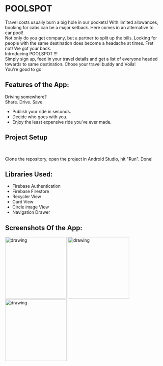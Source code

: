 # POOLSPOT

Travel costs usually burn a big hole in our pockets! With limited allowances, booking for cabs can be a major setback. Here comes in an alternative to car pool! <br>
Not only do you get company, but a partner to split up the bills. Looking for people with the same destination does become a headache at times. Fret not! We got your back. <br>
Introducing POOLSPOT !!! <br>
Simply sign up, feed in your travel details and get a list of everyone headed towards to same destination. Chose your travel buddy and Voila! <br>
You're good to go
<br>

## Features of the App:
Driving somewhere? <br>
Share. Drive. Save. <br>
* Publish your ride in seconds. <br>
* Decide who goes with you. <br>
* Enjoy the least expensive ride you’ve ever made. <br>

## Project Setup

<br>

Clone the repository, open the project in Android Studio, hit "Run". Done!

## Libraries Used:

-   Firebase Authentication
-   Firebase Firestore
-   Recycler View
-   Card View
-   Circle image View
-   Navigation Drawer

## Screenshots Of the App:
<img src="image1.jpeg" alt="drawing" width="200"/> <img src="image2.jpeg" alt="drawing" width="200"/> <img src="image3.jpeg" alt="drawing" width="200"/>
